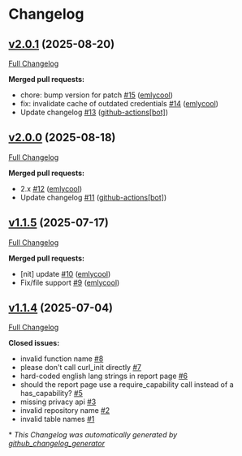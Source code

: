 # Changelog

## [v2.0.1](https://github.com/cursiveinc/moodle-plagiarism_origai/tree/v2.0.1) (2025-08-20)

[Full Changelog](https://github.com/cursiveinc/moodle-plagiarism_origai/compare/v2.0.0...v2.0.1)

**Merged pull requests:**

- chore: bump version for patch [\#15](https://github.com/cursiveinc/moodle-plagiarism_origai/pull/15) ([emlycool](https://github.com/emlycool))
- fix: invalidate cache of outdated credentials [\#14](https://github.com/cursiveinc/moodle-plagiarism_origai/pull/14) ([emlycool](https://github.com/emlycool))
- Update changelog [\#13](https://github.com/cursiveinc/moodle-plagiarism_origai/pull/13) ([github-actions[bot]](https://github.com/apps/github-actions))

## [v2.0.0](https://github.com/cursiveinc/moodle-plagiarism_origai/tree/v2.0.0) (2025-08-18)

[Full Changelog](https://github.com/cursiveinc/moodle-plagiarism_origai/compare/v1.1.5...v2.0.0)

**Merged pull requests:**

- 2.x [\#12](https://github.com/cursiveinc/moodle-plagiarism_origai/pull/12) ([emlycool](https://github.com/emlycool))
- Update changelog [\#11](https://github.com/cursiveinc/moodle-plagiarism_origai/pull/11) ([github-actions[bot]](https://github.com/apps/github-actions))

## [v1.1.5](https://github.com/cursiveinc/moodle-plagiarism_origai/tree/v1.1.5) (2025-07-17)

[Full Changelog](https://github.com/cursiveinc/moodle-plagiarism_origai/compare/v1.1.4...v1.1.5)

**Merged pull requests:**

- \[nit\] update [\#10](https://github.com/cursiveinc/moodle-plagiarism_origai/pull/10) ([emlycool](https://github.com/emlycool))
- Fix/file support [\#9](https://github.com/cursiveinc/moodle-plagiarism_origai/pull/9) ([emlycool](https://github.com/emlycool))

## [v1.1.4](https://github.com/cursiveinc/moodle-plagiarism_origai/tree/v1.1.4) (2025-07-04)

[Full Changelog](https://github.com/cursiveinc/moodle-plagiarism_origai/compare/a4a9b6932314dd21fec74f0824e40297bdad3d00...v1.1.4)

**Closed issues:**

- invalid function name [\#8](https://github.com/cursiveinc/moodle-plagiarism_origai/issues/8)
- please don't call curl\_init directly  [\#7](https://github.com/cursiveinc/moodle-plagiarism_origai/issues/7)
- hard-coded english lang strings in report page [\#6](https://github.com/cursiveinc/moodle-plagiarism_origai/issues/6)
- should the report page use a require\_capability call instead of a has\_capability? [\#5](https://github.com/cursiveinc/moodle-plagiarism_origai/issues/5)
- missing privacy api [\#3](https://github.com/cursiveinc/moodle-plagiarism_origai/issues/3)
- invalid repository name [\#2](https://github.com/cursiveinc/moodle-plagiarism_origai/issues/2)
- invalid table names [\#1](https://github.com/cursiveinc/moodle-plagiarism_origai/issues/1)



\* *This Changelog was automatically generated by [github_changelog_generator](https://github.com/github-changelog-generator/github-changelog-generator)*
